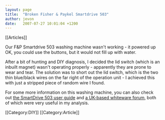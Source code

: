 ```yaml
---
layout: page
title:  "Broken Fisher & Paykel Smartdrive 503"
author: jevon
date:   2007-07-27 10:01:04 +1200
---
```


[[Articles]]

Our F&P Smartdrive 503 washing machine wasn't working - it powered up OK, you could use the buttons, but it would not fill up with water.

After a bit of hunting and DIY diagnosis, I decided the lid switch (which is an inbuilt magnet) wasn't operating properly - apparently they are prone to wear and tear. The solution was to short out the lid switch, which is the two thin blue/black wires on the far right of the operation unit - I achieved this with just a stripped piece of random wire I found.

For some more information on this washing machine, you can also check out <a href="http://www.fp.co.nz/admin/pdfs/pdf_usecares/425983_aw_uc.pdf">the SmartDrive 503 user guide</a> and <a href="http://www.ukwhitegoods.co.uk/modules.php?name=Forums&file=viewtopic&t=14362">a UK-based whiteware forum</a>, both of which were very useful in my analysis.

[[Category:DIY]]
[[Category:Article]]